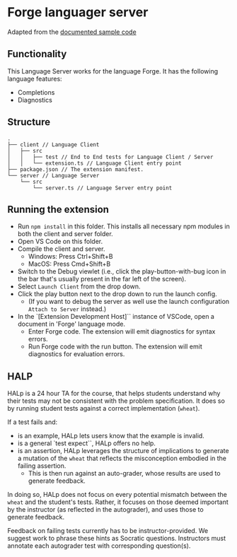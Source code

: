 # Forge languager server 

Adapted from the [documented sample code](https://code.visualstudio.com/api/language-extensions/language-server-extension-guide)

## Functionality

This Language Server works for the language Forge. It has the following language features:
- Completions
- Diagnostics 

## Structure

```
.
├── client // Language Client
│   ├── src
│   │   ├── test // End to End tests for Language Client / Server
│   │   └── extension.ts // Language Client entry point
├── package.json // The extension manifest.
└── server // Language Server
    └── src
        └── server.ts // Language Server entry point
```

## Running the extension

- Run `npm install` in this folder. This installs all necessary npm modules in both the client and server folder.
- Open VS Code on this folder.
- Compile the client and server.
  - Windows: Press Ctrl+Shift+B
  - MacOS: Press Cmd+Shift+B
- Switch to the Debug viewlet (i.e., click the play-button-with-bug icon in the bar that's usually present in the far left of the screen).
- Select `Launch Client` from the drop down.
- Click the play button next to the drop down to run the launch config.
  - (If you want to debug the server as well use the launch configuration `Attach to Server` instead.)
- In the `[Extension Development Host]`` instance of VSCode, open a document in 'Forge' language mode.
  - Enter Forge code. The extension will emit diagnostics for syntax errors.
  - Run Forge code with the run button. The extension will emit diagnostics for evaluation errors.


## HALP

HALp is a 24 hour TA for the course, that helps students understand why their tests may not be consistent with the problem specification. It does so by running student tests against a correct implementation (`wheat`).

If a test fails and:

-  is an example, HALp lets users know that the example is invalid.
-  is a general `test expect``, HALp offers no help.
-  is an assertion, HALp leverages the structure of implications to generate a mutation of the `wheat` that reflects the misconception embodied in the failing assertion. 
   -  This is then run against an auto-grader, whose results are used to generate feedback.

In doing so, HALp does not focus on every potential mismatch between the `wheat` and the student's tests. Rather, it focuses on those deemed important by the instructor (as reflected in the autograder), and uses those to generate feedback.

Feedback on failing tests currently has to be instructor-provided. We suggest work to phrase these hints as Socratic questions. Instructors must annotate each autograder test with corresponding question(s).